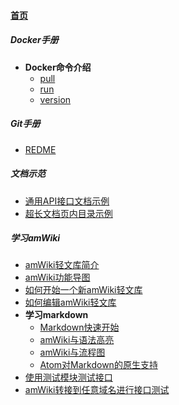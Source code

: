 
#### [首页](?file=home-首页)

##### Docker手册
- **Docker命令介绍**
    - [pull](?file=001-Docker手册/001-Docker命令介绍/001-pull "pull")
    - [run](?file=001-Docker手册/001-Docker命令介绍/002-run "run")
    - [version](?file=001-Docker手册/001-Docker命令介绍/003-version "version")

##### Git手册
- [REDME](?file=002-Git手册/001-REDME "REDME")

##### 文档示范
- [通用API接口文档示例](?file=003-文档示范/001-通用API接口文档示例 "通用API接口文档示例")
- [超长文档页内目录示例](?file=003-文档示范/002-超长文档页内目录示例 "超长文档页内目录示例")

##### 学习amWiki
- [amWiki轻文库简介](?file=004-学习amWiki/01-amWiki轻文库简介 "amWiki轻文库简介")
- [amWiki功能导图](?file=004-学习amWiki/02-amWiki功能导图 "amWiki功能导图")
- [如何开始一个新amWiki轻文库](?file=004-学习amWiki/03-如何开始一个新amWiki轻文库 "如何开始一个新amWiki轻文库")
- [如何编辑amWiki轻文库](?file=004-学习amWiki/04-如何编辑amWiki轻文库 "如何编辑amWiki轻文库")
- **学习markdown**
    - [Markdown快速开始](?file=004-学习amWiki/05-学习markdown/01-Markdown快速开始 "Markdown快速开始")
    - [amWiki与语法高亮](?file=004-学习amWiki/05-学习markdown/02-amWiki与语法高亮 "amWiki与语法高亮")
    - [amWiki与流程图](?file=004-学习amWiki/05-学习markdown/03-amWiki与流程图 "amWiki与流程图")
    - [Atom对Markdown的原生支持](?file=004-学习amWiki/05-学习markdown/05-Atom对Markdown的原生支持 "Atom对Markdown的原生支持")
- [使用测试模块测试接口](?file=004-学习amWiki/06-使用测试模块测试接口 "使用测试模块测试接口")
- [amWiki转接到任意域名进行接口测试](?file=004-学习amWiki/07-amWiki转接到任意域名进行接口测试 "amWiki转接到任意域名进行接口测试")
